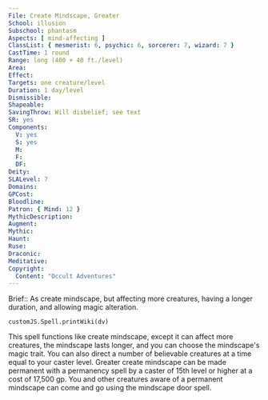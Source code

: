 ```yaml
---
File: Create Mindscape, Greater
School: illusion
Subschool: phantasm
Aspects: [ mind-affecting ]
ClassList: { mesmerist: 6, psychic: 6, sorcerer: 7, wizard: 7 }
CastTime: 1 round
Range: long (400 + 40 ft./level)
Area: 
Effect: 
Targets: one creature/level
Duration: 1 day/level
Dismissible: 
Shapeable: 
SavingThrow: Will disbelief; see text
SR: yes
Components:
  V: yes
  S: yes
  M: 
  F: 
  DF: 
Deity: 
SLALevel: 7
Domains: 
GPCost: 
Bloodline: 
Patron: { Mind: 12 }
MythicDescription: 
Augment: 
Mythic: 
Haunt: 
Ruse: 
Draconic: 
Meditative: 
Copyright:
  Content: "Occult Adventures"
---
```

Brief:: As create mindscape, but affecting more creatures, having a longer duration, and allowing magic alteration.

```dataviewjs
customJS.Spell.printWiki(dv)
```

This spell functions like create mindscape, except it can affect more creatures, the mindscape lasts longer, and you can choose the mindscape's magic trait. You can also direct a number of believable creatures at a time equal to your caster level.  Greater create mindscape can be made permanent with a permanency spell by a caster of 15th level or higher at a cost of 17,500 gp. You and other creatures aware of a permanent mindscape can come and go using the mindscape door spell.
